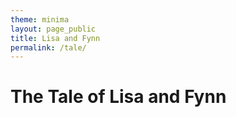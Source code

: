 ```yaml
---
theme: minima
layout: page_public
title: Lisa and Fynn
permalink: /tale/
---
```


# The Tale of Lisa and Fynn

